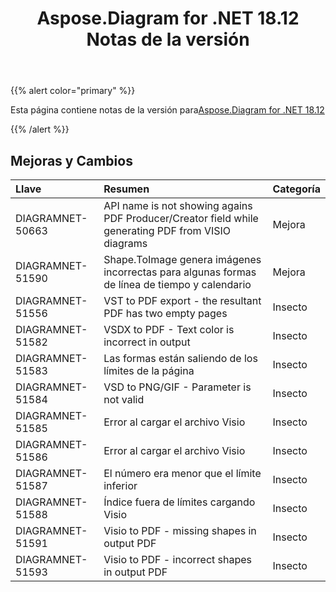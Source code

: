﻿---
title: Aspose.Diagram for .NET 18.12 Notas de la versión
type: docs
weight: 10
url: /es/net/aspose-diagram-for-net-18-12-release-notes/
---
{{% alert color="primary" %}} 

Esta página contiene notas de la versión para[Aspose.Diagram for .NET 18.12](https://www.nuget.org/packages/Aspose.Diagram/18.12.0)

{{% /alert %}} 
## **Mejoras y Cambios**

|**Llave**|**Resumen**|**Categoría**|
|:- |:- |:- |
|DIAGRAMNET-50663|API name is not showing agains PDF Producer/Creator field while generating PDF from VISIO diagrams|Mejora|
|DIAGRAMNET-51590|Shape.ToImage genera imágenes incorrectas para algunas formas de línea de tiempo y calendario|Mejora|
|DIAGRAMNET-51556|VST to PDF export - the resultant PDF has two empty pages|Insecto|
|DIAGRAMNET-51582|VSDX to PDF - Text color is incorrect in output|Insecto|
|DIAGRAMNET-51583|Las formas están saliendo de los límites de la página|Insecto|
|DIAGRAMNET-51584|VSD to PNG/GIF - Parameter is not valid|Insecto|
|DIAGRAMNET-51585|Error al cargar el archivo Visio|Insecto|
|DIAGRAMNET-51586|Error al cargar el archivo Visio|Insecto|
|DIAGRAMNET-51587|El número era menor que el límite inferior|Insecto|
|DIAGRAMNET-51588|Índice fuera de límites cargando Visio|Insecto|
|DIAGRAMNET-51591|Visio to PDF - missing shapes in output PDF|Insecto|
|DIAGRAMNET-51593|Visio to PDF - incorrect shapes in output PDF|Insecto|

